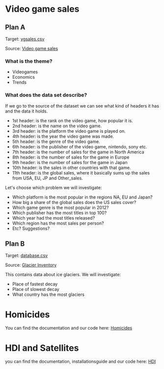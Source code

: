 # Video game sales
## Plan A
Target: [vgsales.csv](https://raw.githubusercontent.com/DaMexicanJustice/frantic_midnight/master/data%20sets/vgsales.csv)

Source: [Video game sales](https://www.kaggle.com/gregorut/videogamesales)


### What is the theme?
* Videogames
* Economics
* Trends

### What does the data set describe?
If we go to the source of the dataset we can see what kind of headers it has and the data it holds.

- 1st header: is the rank on the video game, how popular it is.
- 2nd header: is the name on the video game.
- 3rd header: is the platform the video game is played on.
- 4th header: is the year the video game was made.
- 5th header: is the genre of the video game.
- 6th header: is the publisher of the video game, nintendo, sony etc.
- 7th header: is the number of sales for the game in North America
- 8th header: is the number of sales for the game in Europe
- 9th header: is the number of sales for the game in Japan
- 10th header: is the sales in other countries with that game.
- 11th header: is the global sales, where it basically sums up the sales from USA, EU, JP and Other_sales.


Let's choose which problem we will investigate:

* Which platform is the most popular in the regions NA, EU and Japan?
* How big a share of the global sales does the US sales cover?
* Which game genre is the most popular in 2012?
* Which publisher has the most titles in top 100?
* Which year had the most titles released?
* Which region has the most sales per person?
* Etc? Suggestions?



















## Plan B
Target: [database.csv](https://raw.githubusercontent.com/DaMexicanJustice/frantic_midnight/master/data%20sets/database.csv)

Source: [Glacier Inventory](https://www.kaggle.com/nsidcorg/glacier-inventory)

This contains data about ice glaciers.
We will investigate:

* Place of fastest decay
* Place of slowest decay
* What country has the most glaciers






# Homicides
You can find the documentation and our code here: [Homicides](https://github.com/DaMexicanJustice/frantic_midnight/blob/master/handin2/Frantic_Midnight_Homicide.ipynb)




# HDI and Satellites
you can find the documentation, installationsguide and our code here: [HDI](https://github.com/DaMexicanJustice/frantic_midnight/tree/master/Hand-in%203)
